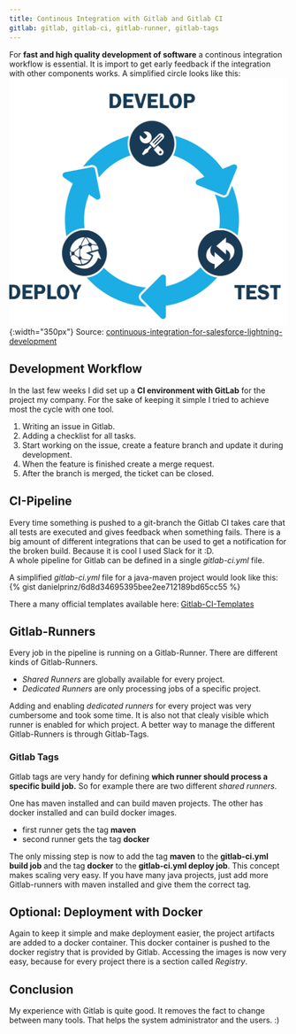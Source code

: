 ```yaml
---
title: Continous Integration with Gitlab and Gitlab CI
gitlab: gitlab, gitlab-ci, gitlab-runner, gitlab-tags
---
```


For **fast and high quality development of software** a continous integration workflow is essential. It is import to get early feedback if the integration with other components works.
A simplified circle looks like this:  
![continous integration](/img/2018-01-20-continous_integration.png){:width="350px"}
Source: [continuous-integration-for-salesforce-lightning-development](https://medium.com/salesforce-developers/continuous-integration-for-salesforce-lightning-development-a59adf1a21be)

## Development Workflow
In the last few weeks I did set up a **CI environment with GitLab** for the project my company. For the sake of keeping it simple I tried to achieve most the cycle with one tool.
1. Writing an issue in Gitlab.
2. Adding a checklist for all tasks.
3. Start working on the issue, create a feature branch and update it during development.
4. When the feature is finished create a merge request.  
5. After the branch is merged, the ticket can be closed.   

## CI-Pipeline
Every time something is pushed to a git-branch the Gitlab CI takes care that all tests are executed and gives feedback when something fails. There is a big amount of different integrations that can be used to get a notification for the broken build. Because it is cool I used Slack for it :D.  
A whole pipeline for Gitlab can be defined in a single *gitlab-ci.yml* file.

A simplified  *gitlab-ci.yml* file for a java-maven project would look like this:
{% gist danielprinz/6d8d34695395bee2ee712189bd65cc55 %}

There a many official templates available here: [Gitlab-CI-Templates](https://gitlab.com/gitlab-org/gitlab-ci-yml)

## Gitlab-Runners
Every job in the pipeline is running on a Gitlab-Runner. There are different kinds of Gitlab-Runners.  
* *Shared Runners*  are globally available for every project.  
* *Dedicated Runners* are only processing jobs of a specific project.  
  
Adding and enabling *dedicated runners* for every project was very cumbersome and took some time. It is also not that clealy visible which runner is enabled for which project. A better way to manage the different Gitlab-Runners is through Gitlab-Tags.
### Gitlab Tags
Gitlab tags are very handy for defining **which runner should process a specific build job.** So for example there are two different *shared runners*.  
  
One has maven installed and can build maven projects. The other has docker installed and can build docker images.  
* first runner gets the tag **maven**  
* second runner gets the tag **docker**  

The only missing step is now to add the tag **maven** to the **gitlab-ci.yml build job** and the tag **docker** to the **gitlab-ci.yml deploy job**.  This concept makes scaling very easy. If you have many java projects, just add more Gitlab-runners with maven installed and give them the correct tag.
## Optional: Deployment with Docker
Again to keep it simple and make deployment easier, the project artifacts are added to a docker container. This docker container is pushed to the docker registry that is provided by Gitlab. Accessing the images is now very easy, because for every project there is a section called *Registry*.

## Conclusion
My experience with Gitlab is quite good. It removes the fact to change between many tools. That helps the system administrator and the users. :)